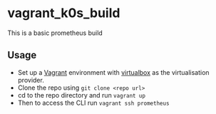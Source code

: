 # vagrant_k0s_build
This is a basic prometheus build 

## Usage
- Set up a <a href="https://www.vagrantup.com/">Vagrant</a> environment with <a href="https://www.virtualbox.org/">virtualbox</a> as the virtualisation provider.
- Clone the repo using ```git clone <repo url>```
- cd to the repo directory and run ```vagrant up```
- Then to access the CLI run ```vagrant ssh prometheus```
